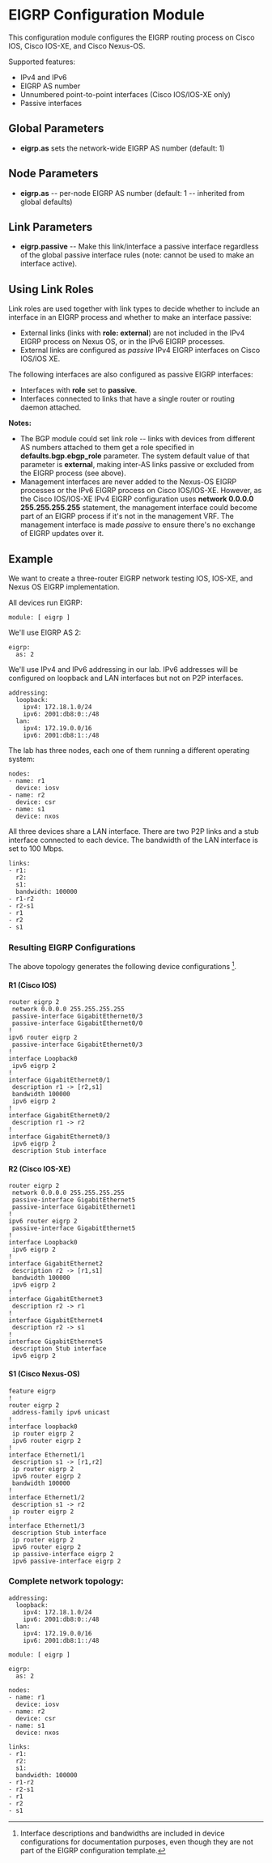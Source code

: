 # EIGRP Configuration Module

This configuration module configures the EIGRP routing process on Cisco IOS, Cisco IOS-XE, and Cisco Nexus-OS.

Supported features:

* IPv4 and IPv6
* EIGRP AS number
* Unnumbered point-to-point interfaces (Cisco IOS/IOS-XE only)
* Passive interfaces

## Global Parameters

* **eigrp.as** sets the network-wide EIGRP AS number (default: 1)

## Node Parameters

* **eigrp.as** -- per-node EIGRP AS number (default: 1 -- inherited from global defaults)

## Link Parameters

* **eigrp.passive** -- Make this link/interface a passive interface regardless of the global passive interface rules (note: cannot be used to make an interface active).

## Using Link Roles

Link roles are used together with link types to decide whether to include an interface in an EIGRP process and whether to make an interface passive:

* External links (links with **role: external**) are not included in the IPv4 EIGRP process on Nexus OS, or in the IPv6 EIGRP processes.
* External links are configured as *passive* IPv4 EIGRP interfaces on Cisco IOS/IOS XE.

The following interfaces are also configured as passive EIGRP interfaces:

* Interfaces with **role** set to **passive**.
* Interfaces connected to links that have a single router or routing daemon attached.

**Notes:** 

* The BGP module could set link role -- links with devices from different AS numbers attached to them get a role specified in **defaults.bgp.ebgp_role** parameter. The system default value of that parameter is **external**, making inter-AS links passive or excluded from the EIGRP process (see above).
* Management interfaces are never added to the Nexus-OS EIGRP processes or the IPv6 EIGRP process on Cisco IOS/IOS-XE. However, as the Cisco IOS/IOS-XE IPv4 EIGRP configuration uses **network 0.0.0.0 255.255.255.255** statement, the management interface could become part of an EIGRP process if it's not in the management VRF. The management interface is made *passive* to ensure there's no exchange of EIGRP updates over it.

## Example

We want to create a three-router EIGRP network testing IOS, IOS-XE, and Nexus OS EIGRP implementation.

All devices run EIGRP:

```
module: [ eigrp ]
```

We'll use EIGRP AS 2:

```
eigrp:
  as: 2
```

We'll use IPv4 and IPv6 addressing in our lab. IPv6 addresses will be configured on loopback and LAN interfaces but not on P2P interfaces.

```
addressing:
  loopback:
    ipv4: 172.18.1.0/24
    ipv6: 2001:db8:0::/48
  lan:
    ipv4: 172.19.0.0/16
    ipv6: 2001:db8:1::/48
```

The lab has three nodes, each one of them running a different operating system:

```
nodes:
- name: r1
  device: iosv
- name: r2
  device: csr
- name: s1
  device: nxos
```

All three devices share a LAN interface. There are two P2P links and a stub interface connected to each device. The bandwidth of the LAN interface is set to 100 Mbps.

```
links:
- r1:
  r2:
  s1:
  bandwidth: 100000
- r1-r2
- r2-s1
- r1
- r2
- s1
```

### Resulting EIGRP Configurations

The above topology generates the following device configurations [^1].

[^1]: Interface descriptions and bandwidths are included in device configurations for documentation purposes, even though they are not part of the EIGRP configuration template.

#### R1 (Cisco IOS)

```
router eigrp 2
 network 0.0.0.0 255.255.255.255
 passive-interface GigabitEthernet0/3
 passive-interface GigabitEthernet0/0
!
ipv6 router eigrp 2
 passive-interface GigabitEthernet0/3
!
interface Loopback0
 ipv6 eigrp 2
!
interface GigabitEthernet0/1
 description r1 -> [r2,s1]
 bandwidth 100000
 ipv6 eigrp 2
!
interface GigabitEthernet0/2
 description r1 -> r2
!
interface GigabitEthernet0/3
 ipv6 eigrp 2
 description Stub interface
```

#### R2 (Cisco IOS-XE)

```
router eigrp 2
 network 0.0.0.0 255.255.255.255
 passive-interface GigabitEthernet5
 passive-interface GigabitEthernet1
!
ipv6 router eigrp 2
 passive-interface GigabitEthernet5
!
interface Loopback0
 ipv6 eigrp 2
!
interface GigabitEthernet2
 description r2 -> [r1,s1]
 bandwidth 100000
 ipv6 eigrp 2
!
interface GigabitEthernet3
 description r2 -> r1
!
interface GigabitEthernet4
 description r2 -> s1
!
interface GigabitEthernet5
 description Stub interface
 ipv6 eigrp 2
```

#### S1 (Cisco Nexus-OS)

```
feature eigrp
!
router eigrp 2
 address-family ipv6 unicast
!
interface loopback0
 ip router eigrp 2
 ipv6 router eigrp 2
!
interface Ethernet1/1
 description s1 -> [r1,r2]
 ip router eigrp 2
 ipv6 router eigrp 2
 bandwidth 100000
!
interface Ethernet1/2
 description s1 -> r2
 ip router eigrp 2
!
interface Ethernet1/3
 description Stub interface
 ip router eigrp 2
 ipv6 router eigrp 2
 ip passive-interface eigrp 2
 ipv6 passive-interface eigrp 2
```

### Complete network topology:

```
addressing:
  loopback:
    ipv4: 172.18.1.0/24
    ipv6: 2001:db8:0::/48
  lan:
    ipv4: 172.19.0.0/16
    ipv6: 2001:db8:1::/48

module: [ eigrp ]

eigrp:
  as: 2

nodes:
- name: r1
  device: iosv
- name: r2
  device: csr
- name: s1
  device: nxos

links:
- r1:
  r2:
  s1:
  bandwidth: 100000
- r1-r2
- r2-s1
- r1
- r2
- s1
```